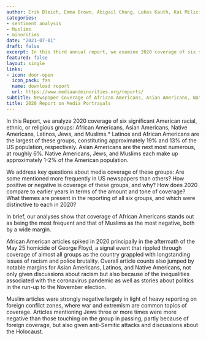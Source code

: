 ```yaml
---
author: Erik Bleich, Emma Brown, Abigail Chang, Lukas Kauth, Kai Milici, Nicolas Pantelick, Emily Wander, Maurits van der Veen
categories:
- sentiment analysis
- Muslims
- minorities
date: "2021-07-01"
draft: false
excerpt: In this third annual report, we examine 2020 coverage of six significant American racial, ethnic, or religious groups - African Americans, Asian Americans, Native Americans, Latinos, Jews, and Muslims.
featured: false
layout: single
links:
- icon: door-open
  icon_pack: fas
  name: download report
  url: https://www.mediaandminorities.org/reports/
subtitle: Newspaper Coverage of African Americans, Asian Americans, Native Americans, Latinos, Jews, and Muslims.
title: 2020 Report on Media Portrayals
---
```


In this Report, we analyze 2020 coverage of six significant American racial, ethnic, or religious groups: African Americans, Asian Americans, Native Americans, Latinos, Jews, and Muslims.* Latinos and African Americans are the largest of these groups, constituting approximately 19% and 13% of the US population, respectively. Asian Americans are the next most numerous, at roughly 6%. Native Americans, Jews, and Muslims each make up approximately 1-2% of the American population.

We address key questions about media coverage of these groups: Are some mentioned more frequently in US newspapers than others? How positive or negative is coverage of these groups, and why? How does 2020 compare to earlier years in terms of the amount and tone of coverage? What themes are present in the reporting of all six groups, and which were distinctive to each in 2020?

In brief, our analyses show that coverage of African Americans stands out as being the most frequent and that of Muslims as the most negative, both by a wide margin.

African American articles spiked in 2020 principally in the aftermath of the May 25 homicide of George Floyd, a signal event that rippled through coverage of almost all groups as the country grappled with longstanding issues of racism and police brutality. Overall article counts also jumped by notable margins for Asian Americans, Latinos, and Native Americans, not only given discussions about racism but also because of the inequalities associated with the coronavirus pandemic as well as stories about politics in the run-up to the November election.

Muslim articles were strongly negative largely in light of heavy reporting on foreign conflict zones, where war and extremism are common topics of coverage. Articles mentioning Jews three or more times were more negative than those touching on the group in passing, partly because of foreign coverage, but also given anti-Semitic attacks and discussions about the Holocaust.
